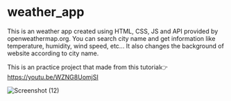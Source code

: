 # weather_app
This is an weather app created using HTML, CSS, JS and API provided by openweathermap.org. You can search city name and get information like temperature, humidity, wind speed, etc... It also changes the background of website according to city name.

This is an practice project that made from this tutorial👉 https://youtu.be/WZNG8UomjSI

![Screenshot (12)](https://user-images.githubusercontent.com/103566086/167391931-5b7a1047-cc58-4429-8cb6-d6a96ff1ff96.png)
